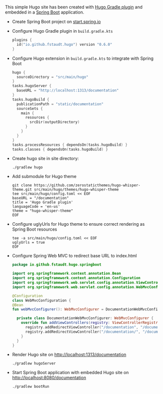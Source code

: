 This simple Hugo site has been created with [Hugo Gradle plugin](https://plugins.gradle.org/plugin/io.github.fstaudt.hugo) and embedded in a [Spring Boot](https://spring.io/projects/spring-boot) application. 

- Create Spring Boot project on [start.spring.io](https://start.spring.io/#!type=gradle-project&language=kotlin&platformVersion=2.7.0&packaging=war&jvmVersion=17&groupId=io.github.fstaudt.hugo&artifactId=spring-boot&name=spring-boot&description=Demo%20project%20for%20Spring%20Boot%20integration%20with%20Hugo%20Gradle%20plugin&packageName=io.github.fstaudt.hugo.springboot&dependencies=web)

- Configure Hugo Gradle plugin in `build.gradle.kts`
  ```kotlin
  plugins {
    id("io.github.fstaudt.hugo") version "0.6.0"
  }
  ```

- Configure Hugo extension in `build.gradle.kts` to integrate with Spring Boot
  ```kotlin
  hugo {
    sourceDirectory = "src/main/hugo"
  }
  tasks.hugoServer {
	baseURL = "http://localhost:1313/documentation"
  }
  tasks.hugoBuild {
    publicationPath = "static/documentation"
    sourceSets {
      main {
        resources {
          srcDir(outputDirectory)
        }
      }
    }
  }
  tasks.processResources { dependsOn(tasks.hugoBuild) }
  tasks.classes { dependsOn(tasks.hugoBuild) }
  ```

- Create hugo site in site directory:
  ```shell
  ./gradlew hugo
  ```

- Add submodule for Hugo theme
  ```shell
  git clone https://github.com/zerostaticthemes/hugo-whisper-theme.git src/main/hugo/themes/hugo-whisper-theme
  tee src/main/hugo/config.toml << EOF
  baseURL = "/documentation"
  title = 'Hugo Gradle plugin'
  languageCode = 'en-us'
  theme = "hugo-whisper-theme"
  EOF
  ```

- Configure uglyUrls for Hugo theme to ensure correct rendering as Spring Boot resources
  ```shell
  tee -a src/main/hugo/config.toml << EOF
  uglyUrls = true
  EOF
  ```

- Configure Spring Web MVC to redirect base URL to index.html
  ```kotlin
  package io.github.fstaudt.hugo.springboot

  import org.springframework.context.annotation.Bean
  import org.springframework.context.annotation.Configuration
  import org.springframework.web.servlet.config.annotation.ViewControllerRegistry
  import org.springframework.web.servlet.config.annotation.WebMvcConfigurer

  @Configuration
  class WebMvcConfiguration {
  @Bean
  fun webMvcConfigurer(): WebMvcConfigurer = DocumentationWebMvcConfigurer()

    private class DocumentationWebMvcConfigurer: WebMvcConfigurer {
      override fun addViewControllers(registry: ViewControllerRegistry) {
        registry.addRedirectViewController("/documentation", "/documentation/index.html")
        registry.addRedirectViewController("/documentation/", "/documentation/index.html")
      }
    }
  }
  ```

- Render Hugo site on [http://localhost:1313/documentation](http://localhost:1313/documentation)
  ```shell
  ./gradlew hugoServer
  ```

- Start Spring Boot application with embedded Hugo site on [http://localhost:8080/documentation](http://localhost:8080/documentation)
  ```shell
  ./gradlew bootRun
  ```
